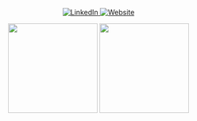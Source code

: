 <p align="center">
    <a href="https://uk.linkedin.com/in/pbellchambers" target="_blank">
        <img alt="LinkedIn" src="https://img.shields.io/badge/linkedin-%230077B5.svg?style=for-the-badge&logo=linkedin&logoColor=white"/>
    </a> 
    <a href="https://www.pbellchambers.co.uk" target="_blank">
        <img alt="Website" src="https://img.shields.io/badge/My%20website-%230077B5.svg?style=for-the-badge"/>
    </a>  
</p>

<p align="center">
    <img height="180em" src="https://github-readme-stats-eight-theta.vercel.app/api?username=pbellchambers&show_icons=true&theme=dark&include_all_commits=true&count_private=true"/>
    <img height="180em" src="https://github-readme-stats-eight-theta.vercel.app/api/top-langs/?username=pbellchambers&layout=compact&langs_count=10&theme=dark&hide=css"/>
</p>

